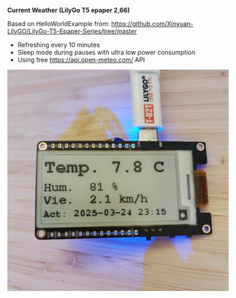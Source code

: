 **Current Weather (LilyGo T5 epaper 2,66)**

Based on HelloWorldExample from:
https://github.com/Xinyuan-LilyGO/LilyGo-T5-Epaper-Series/tree/master

- Refreshing every 10 minutes
- Sleep mode during pauses with ultra low power consumption
- Using free https://api.open-meteo.com/ API

![image](https://github.com/romanbialek/lilygo_epaper_weather/blob/main/lilygo_weather.jpg?raw=true)


